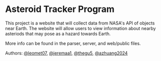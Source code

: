 # Asteroid Tracker Program

This project is a website that will collect
data from NASA's API of objects near Earth.
The website will allow users to view
information about nearby asteriods that may
pose as a hazard towards Earth.

More info can be found in the parser, server, and web/public files.

Authors: [@leomet07](https://github.com/leomet07), [@jeremaa1](https://github.com/jeremaa1), [@thegu5](https://github.com/thegu5), [@azhuang2024](https://github.com/azhuang2024)
